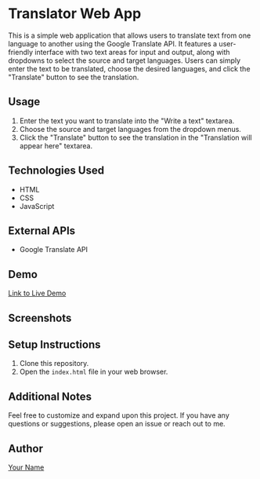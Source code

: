 
# Translator Web App

This is a simple web application that allows users to translate text from one language to another using the Google Translate API. It features a user-friendly interface with two text areas for input and output, along with dropdowns to select the source and target languages. Users can simply enter the text to be translated, choose the desired languages, and click the "Translate" button to see the translation.

## Usage

1. Enter the text you want to translate into the "Write a text" textarea.
2. Choose the source and target languages from the dropdown menus.
3. Click the "Translate" button to see the translation in the "Translation will appear here" textarea.

## Technologies Used

- HTML
- CSS
- JavaScript

## External APIs

- Google Translate API

## Demo

[Link to Live Demo](#)  <!-- Replace # with the URL of your live demo -->

## Screenshots

<!-- Add screenshots of your web app here -->

## Setup Instructions

1. Clone this repository.
2. Open the `index.html` file in your web browser.

## Additional Notes

Feel free to customize and expand upon this project. If you have any questions or suggestions, please open an issue or reach out to me.

## Author

[Your Name](#)  <!-- Replace # with the URL of your GitHub profile -->

